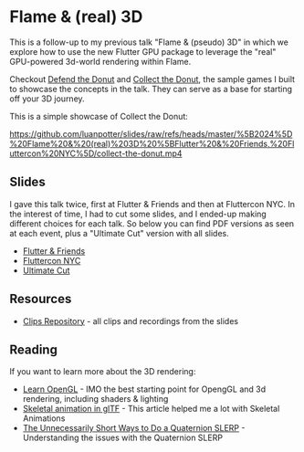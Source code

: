 # Flame & (real) 3D

This is a follow-up to my previous talk "Flame & (pseudo) 3D" in which we explore how to use the new Flutter GPU package to leverage the "real" GPU-powered 3d-world rendering within Flame.

Checkout [Defend the Donut](https://github.com/flame-engine/defend_the_donut/) and [Collect the Donut](github.com/luanpotter/collect_the_donut), the sample games I built to showcase the concepts in the talk. They can serve as a base for starting off your 3D journey.

This is a simple showcase of Collect the Donut:

https://github.com/luanpotter/slides/raw/refs/heads/master/%5B2024%5D%20Flame%20&%20(real)%203D%20%5BFlutter%20&%20Friends,%20Fluttercon%20NYC%5D/collect-the-donut.mp4

## Slides

I gave this talk twice, first at Flutter & Friends and then at Fluttercon NYC. In the interest of time, I had to cut some slides, and I ended-up making different choices for each talk. So below you can find PDF versions as seen at each event, plus a "Ultimate Cut" version with all slides.

* [Flutter & Friends](2024-flutter-and-friends.pdf)
* [Fluttercon NYC](2024-fluttercon-nyc.pdf)
* [Ultimate Cut](2024-ultimate-cut.pdf)

## Resources

* [Clips Repository](https://drive.google.com/drive/folders/1mnoH2b3OPqno1ADSQUvL1bYPKsoNMGGn) - all clips and recordings from the slides

## Reading

If you want to learn more about the 3D rendering:

* [Learn OpenGL](https://learnopengl.com/) - IMO the best starting point for OpengGL and 3d rendering, including shaders & lighting
* [Skeletal animation in glTF](https://lisyarus.github.io/blog/posts/gltf-animation.html) - This article helped me a lot with Skeletal Animations
* [The Unnecessarily Short Ways to Do a Quaternion SLERP](https://blog.magnum.graphics/backstage/the-unnecessarily-short-ways-to-do-a-quaternion-slerp) - Understanding the issues with the Quaternion SLERP